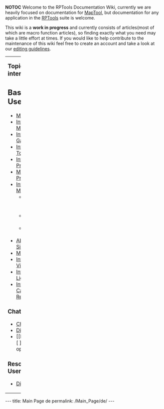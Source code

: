 __NOTOC__ Welcome to the RPTools Documentation Wiki, currently we
are heavily focused on documentation for
[MapTool](http://www.rptools.net/index.php?page=maptool), but
documentation for any application in the
[RPTools](http://www.rptools.net) suite is welcome.

This wiki is a **work in progress** and currently consists of
articles(most of which are macro function articles), so finding exactly
what you need may take a little effort at times. If you would like to
help contribute to the maintenance of this wiki feel free to create an
account and take a look at our [editing guidelines](Editor "wikilink").

<table style="width:10%;">
<colgroup>
<col style="width: 5%" />
<col style="width: 5%" />
</colgroup>
<tbody>
<tr class="odd">
<td><p><big><strong>Topics you may be interested in:</strong></big></p>
<h2 id="basic-maptool-use">Basic MapTool Use</h2>
<ul>
<li><a href="MapTool_FAQ" title="wikilink">MapTool FAQ</a></li>
<li><a href="Introduction_to_Mapping" title="wikilink">Introduction to Mapping</a></li>
<li><a href="Introduction_to_Game_Hosting" title="wikilink">Introduction to Game Hosting</a></li>
<li><a href="Introduction_to_Tokens" title="wikilink">Introduction to Tokens</a></li>
<li><a href="Introduction_to_Properties" title="wikilink">Introduction to Properties</a></li>
<li><a href="MapTool_Preferences" title="wikilink">MapTool Preferences</a></li>
<li><a href="Introduction_to_Macro_Writing" title="wikilink">Introduction to Macro Writing</a>
<ul>
<li><a href="Introduction_to_Macro_Branching" title="wikilink">Introduction to Macro Branching</a></li>
<li><a href="More_Branching_Options" title="wikilink">More Branching Options</a></li>
<li><a href="Introduction_to_Macro_Loops" title="wikilink">Introduction to Macro Loops</a></li>
</ul></li>
<li><a href="Stack_Size" title="wikilink">About Java Stack Size</a></li>
<li><a href="Glossary" title="wikilink">MapTool Glossary</a></li>
<li><a href="Introduction_to_Vision_Blocking" title="wikilink">Introduction to Vision Blocking</a></li>
<li><a href="Introduction_to_Lights_and_Sights" title="wikilink">Introduction to Lights and Sights</a></li>
<li><a href="Introduction_to_Campaign_Repositories" title="wikilink">Introduction to Campaign Repositories</a></li>
</ul>
<h3 id="chat-dice-rolling">Chat &amp; Dice Rolling</h3>
<ul>
<li><a href="Chat_Commands" title="wikilink">Chat Commands</a></li>
<li><a href="Dice_Expressions" title="wikilink">Dice Expressions</a></li>
<li>[[Macros:Roll:types|[ ] Roll formatting options]]</li>
</ul>
<h3 id="resources-for-users">Resources for Users</h3>
<ul>
<li><a href="Dice_Box" title="wikilink">Dice Box</a></li>
</ul></td>
<td><p><big> </big></p>
<h2 id="macro-technical-reference">Macro Technical Reference</h2>
<ul>
<li><a href=":Category:Macro" title="wikilink">Macro Reference</a></li>
<li><a href=":Category:Macro_Function" title="wikilink">List of Functions</a></li>
<li><a href="Macros:Branching_and_Looping" title="wikilink">Branching and Looping Options</a></li>
<li><a href="Variable_Types" title="wikilink">Variable Types</a></li>
<li><a href=":Category:Special_Variable" title="wikilink">Special Variables</a></li>
<li><a href=":Category:Tutorial" title="wikilink">Macro Tutorials</a></li>
<li><a href=":Category:How_To" title="wikilink">Macros How To</a></li>
<li><a href=":Category:Cookbook" title="wikilink">Macro Code Cookbook</a></li>
<li><a href="Macro_Tips_and_Tricks" title="wikilink">Macro Tips and Tricks</a></li>
<li><a href="Macro_FAQ" title="wikilink">Macro FAQ</a></li>
</ul>
<h3 id="tokens">Tokens</h3>
<ul>
<li><a href="Token" title="wikilink">MapTool Tokens</a></li>
<li><a href="Token_Types" title="wikilink">Token Types</a></li>
</ul>
<h3 id="miscellaneous">Miscellaneous</h3>
<ul>
<li><a href="Supported_CSS_Styles" title="wikilink">Supported CSS Styles</a></li>
<li><a href="Sample_Ruleset" title="wikilink">Sample Ruleset</a></li>
</ul></td>
</tr>
</tbody>
</table>---
title: Main Page de
permalink: /Main_Page/de/
---

